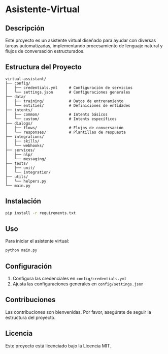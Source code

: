 # Asistente-Virtual

## Descripción
Este proyecto es un asistente virtual diseñado para ayudar con diversas tareas automatizadas, implementando procesamiento de lenguaje natural y flujos de conversación estructurados.

## Estructura del Proyecto
```
virtual-assistant/
├── config/                 
│   ├── credentials.yml     # Configuración de servicios
│   └── settings.json       # Configuraciones generales
├── data/                   
│   ├── training/           # Datos de entrenamiento
│   └── entities/           # Definiciones de entidades
├── intents/                
│   ├── common/             # Intents básicos
│   └── custom/             # Intents específicos
├── dialogs/                
│   ├── flows/              # Flujos de conversación
│   └── responses/          # Plantillas de respuesta
├── integrations/           
│   ├── skills/            
│   └── webhooks/           
├── services/               
│   ├── nlp/               
│   └── messaging/          
├── tests/                  
│   ├── unit/              
│   └── integration/        
├── utils/                  
│   └── helpers.py         
└── main.py                
```

## Instalación
```bash
pip install -r requirements.txt
```

## Uso
Para iniciar el asistente virtual:
```bash
python main.py
```

## Configuración
1. Configura las credenciales en `config/credentials.yml`
2. Ajusta las configuraciones generales en `config/settings.json`

## Contribuciones
Las contribuciones son bienvenidas. Por favor, asegúrate de seguir la estructura del proyecto.

## Licencia
Este proyecto está licenciado bajo la Licencia MIT.